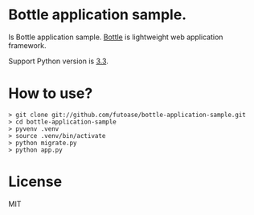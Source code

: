 # Bottle application sample.

Is Bottle application sample.
[Bottle](http://bottlepy.org/) is lightweight web application framework.

Support Python version is [3.3](http://www.python.org/download/releases/3.3.2/).

# How to use?

```
> git clone git://github.com/futoase/bottle-application-sample.git
> cd bottle-application-sample
> pyvenv .venv
> source .venv/bin/activate
> python migrate.py
> python app.py
```

# License

MIT
